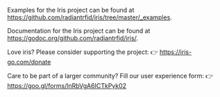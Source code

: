 Examples for the Iris project can be found at
<https://github.com/radiantrfid/iris/tree/master/_examples>.

Documentation for the Iris project can be found at
<https://godoc.org/github.com/radiantrfid/iris/>.

Love iris? Please consider supporting the project:
👉  https://iris-go.com/donate

Care to be part of a larger community? Fill our user experience form:
👉  https://goo.gl/forms/lnRbVgA6ICTkPyk02